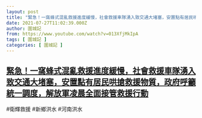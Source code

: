 ```yaml
---
layout: post
title: "緊急！一窩蜂式混亂救援進度緩慢，社會救援車隊湧入致交通大堵塞，安置點有居民哄搶救援物質，政府呼籲統一調度，解放軍凌晨全面接管救援行動"
date: 2021-07-27T11:02:39.000Z
author: 圍城記
from: https://www.youtube.com/watch?v=013XfjMkIpA
tags: [ 圍城記 ]
categories: [ 圍城記 ]
---
```

<!--1627383759000-->
[緊急！一窩蜂式混亂救援進度緩慢，社會救援車隊湧入致交通大堵塞，安置點有居民哄搶救援物質，政府呼籲統一調度，解放軍凌晨全面接管救援行動](https://www.youtube.com/watch?v=013XfjMkIpA)
------

<div>
#衛輝救援 #新鄉洪水 #河南洪水
</div>
